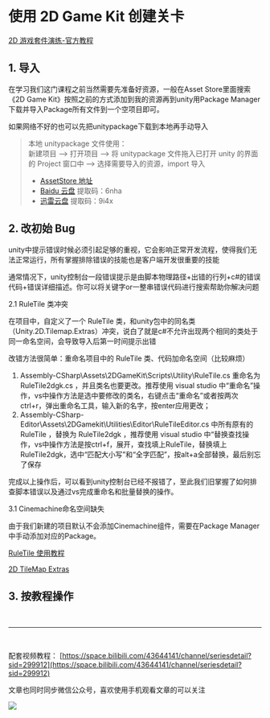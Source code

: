 # 使用 2D Game Kit 创建关卡

[2D 游戏套件演练-官方教程](https://learn.unity.com/tutorial/2d-you-xi-tao-jian-yan-lian?uv=2020.3&projectId=5facff3cedbc2a001f5338ab#)

## 1. 导入
  
在学习我们这门课程之前当然需要先准备好资源，一般在Asset Store里面搜索《2D Game Kit》按照之前的方式添加到我的资源再到unity用Package Manager下载并导入Package所有文件到一个空项目即可。
  
如果网络不好的也可以先把unitypackage下载到本地再手动导入
> 本地 unitypackage 文件使用：  
> 新建项目 --> 打开项目 --> 将 unitypackage 文件拖入已打开 unity 的界面的 Project 窗口中 --> 选择需要导入的资源，import 导入
> 
> - [AssetStore 地址](https://assetstore.unity.com/packages/templates/tutorials/2d-game-kit-107098?_ga=2.162437502.331241089.1633678521-522971275.1624332126)
> - [Baidu 云盘](https://pan.baidu.com/s/12GoDAXrZd_PCiYDbZV_gpw) 提取码：6nha
> - [迅雷云盘](https://pan.xunlei.com/s/VMl_AAmxjqPxnJQWlfnxcQJpA1) 提取码：9i4x

## 2. 改初始 Bug
  
unity中提示错误时候必须引起足够的重视，它会影响正常开发流程，使得我们无法正常运行，所有掌握排除错误的技能也是客户端开发很重要的技能
  
通常情况下，unity控制台一段错误提示是由脚本物理路径+出错的行列+c#的错误代码+错误详细描述。你可以将关键字or一整串错误代码进行搜索帮助你解决问题
  
2.1 RuleTile 类冲突

在项目中，自定义了一个 RuleTile 类，和unity包中的同名类（Unity.2D.Tilemap.Extras）冲突，说白了就是c#不允许出现两个相同的类处于同一命名空间，会导致导入后第一时间提示出错

改错方法很简单：重命名项目中的 RuleTile 类、代码加命名空间（比较麻烦）

1. Assembly-CSharp\Assets\2DGameKit\Scripts\Utility\RuleTile.cs 重命名为 RuleTile2dgk.cs ，并且类名也要更改。推荐使用 visual studio 中“重命名”操作，vs中操作方法是选中要修改的类名，右键点击“重命名”或者按两次ctrl+r，弹出重命名工具，输入新的名字，按enter应用更改；
2. Assembly-CSharp-Editor\Assets\2DGamekit\Utilities\Editor\RuleTileEditor.cs 中所有原有的 RuleTile ，替换为 RuleTile2dgk ，推荐使用 visual studio 中“替换查找操作，vs中操作方法是按ctrl+f，展开，查找填上RuleTile，替换填上RuleTile2dgk，选中“匹配大小写”和“全字匹配”，按alt+a全部替换，最后别忘了保存

完成以上操作后，可以看到unity控制台已经不报错了，至此我们旧掌握了如何排查脚本错误以及通过vs完成重命名和批量替换的操作。

3.1 Cinemachine命名空间缺失
  
由于我们新建的项目默认不会添加Cinemachine组件，需要在Package Manager中手动添加对应的Package。

[RuleTile 使用教程](https://learn.unity.com/tutorial/using-rule-tiles#)

[2D TileMap Extras](https://docs.unity3d.com/Packages/com.unity.2d.tilemap.extras@2.2/manual/index.html)

## 3. 按教程操作

<br>

<hr>
<br>

配套视频教程：
[https://space.bilibili.com/43644141/channel/seriesdetail?sid=299912](https://space.bilibili.com/43644141/channel/seriesdetail?sid=299912)

文章也同时同步微信公众号，喜欢使用手机观看文章的可以关注

![](../../imgs/微信公众号二维码.jpg)

